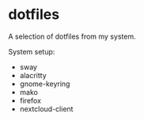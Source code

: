 # dotfiles

A selection of dotfiles from my system.

System setup:

* sway
* alacritty
* gnome-keyring
* mako
* firefox
* nextcloud-client
